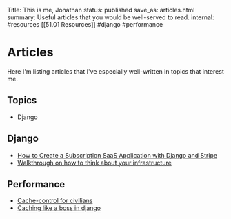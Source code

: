 Title: This is me, Jonathan
status: published
save_as: articles.html
summary: Useful articles that you would be well-served to read.
internal: #resources [[51.01 Resources]] #django #performance

# Articles

Here I'm listing articles that I've especially well-written in topics that interest me.

## Topics
- Django

## Django

- [How to Create a Subscription SaaS Application with Django and Stripe](https://www.saaspegasus.com/guides/django-stripe-integrate/#a-team-based-saas-typically-b2b)
- [Walkthrough on how to think about your infrastructure](https://mattsegal.dev/django-prod-architectures.html)



## Performance

- [Cache-control for civilians](https://csswizardry.com/2019/03/cache-control-for-civilians/)
- [Caching like a boss in django](https://eralpbayraktar.com/blog/django/2020/caching-with-django-part-ii)
